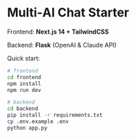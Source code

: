 # Multi‑AI Chat Starter

Frontend: **Next.js 14 + TailwindCSS**

Backend: **Flask** (OpenAI & Claude API)

Quick start:

```bash
# frontend
cd frontend
npm install
npm run dev

# backend
cd backend
pip install -r requirements.txt
cp .env.example .env
python app.py
```
